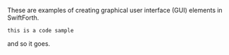 These are examples of creating graphical user interface (GUI)
elements in SwiftForth.

```
this is a code sample
```

and so it goes.